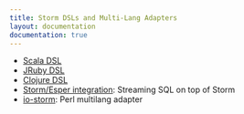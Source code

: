 ```yaml
---
title: Storm DSLs and Multi-Lang Adapters
layout: documentation
documentation: true
---
```

* [Scala DSL](https://github.com/velvia/ScalaStorm)
* [JRuby DSL](https://github.com/colinsurprenant/redstorm)
* [Clojure DSL](Clojure-DSL.html)
* [Storm/Esper integration](https://github.com/tomdz/storm-esper): Streaming SQL on top of Storm
* [io-storm](https://github.com/dan-blanchard/io-storm): Perl multilang adapter
